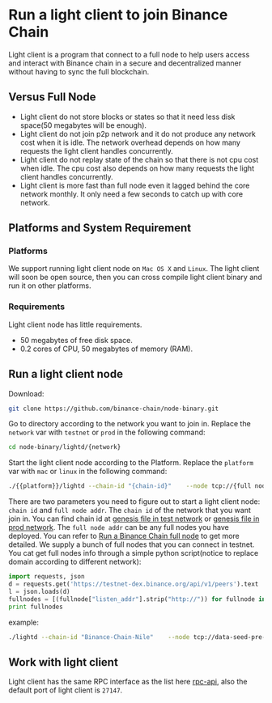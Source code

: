# Run a light client to join Binance Chain

Light client is a program that connect to a full node to help users access and interact with Binance chain 
in a secure and decentralized manner without having to sync the full blockchain. 

## Versus Full Node

- Light client do not store blocks or states so that it need less disk space(50 megabytes will be enough).
- Light client do not join p2p network and it do not produce any network cost when it is idle. The network 
overhead depends on how many requests the light client handles concurrently. 
- Light client do not replay state of the chain so that there is not cpu cost when idle. The cpu cost also 
depends on how many requests the light client handles concurrently.
- Light client is more fast than full node even it lagged behind the core network monthly. It only need a few seconds 
to catch up with core network.

## Platforms and System Requirement

### Platforms

We support running light client node on `Mac OS X` and `Linux`. The light client will soon be open source, 
then you can cross compile light client binary and run it on other platforms.

### Requirements
Light client node has little requirements.

- 50 megabytes of free disk space.
- 0.2 cores of CPU, 50 megabytes of memory (RAM).

## Run a light client node

Download: 
```bash
git clone https://github.com/binance-chain/node-binary.git
```

Go to directory according to the network you want to join in. Replace the `network` var with `testnet` or `prod` in the
following command:
```bash
cd node-binary/lightd/{network}
```

Start the light client node according to the Platform. Replace the `platform` var with `mac` or `linux` in the following command:
```bash
./{{platform}}/lightd --chain-id "{chain-id}"    --node tcp://{full node addr}:80  > node.log  & 
```

There are two parameters you need to figure out to start a light client node: `chain id` and `full node addr`.
The `chain id` of the network that you want join in. You can find chain id at [genesis file in test network](https://github.com/binance-chain/node-binary/blob/master/fullnode/testnet/node/config/genesis.json)
or [genesis file in prod network](https://github.com/binance-chain/node-binary/blob/master/fullnode/prod/node/config/genesis.json).
 The `full node addr` can be any full nodes you have deployed. You can 
refer to [Run a Binance Chain full node](fullnode.md) to get more detailed. We supply a bunch of full nodes that you can 
connect in testnet.
You cat get full nodes info through a simple python script(notice to replace domain according to different network):
```python
import requests, json
d = requests.get('https://testnet-dex.binance.org/api/v1/peers').text
l = json.loads(d)
fullnodes = [(fullnode["listen_addr"].strip("http://")) for fullnode in l if "accelerated" not in fullnode ]
print fullnodes
```

example:
```bash
./lightd --chain-id "Binance-Chain-Nile"    --node tcp://data-seed-pre-0-s1.binance.org:80  > node.log  & 
```


## Work with light client

Light client has the same RPC interface as the list here [rpc-api](api-reference/node-rpc.md), also the default port of light 
client is `27147`.
